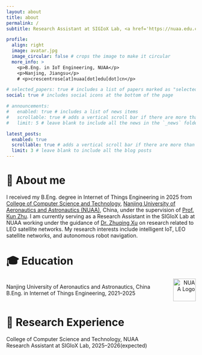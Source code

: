 ```yaml
---
layout: about
title: about
permalink: /
subtitle: Research Assistant at SIGIoX Lab, <a href='https://nuaa.edu.cn/'>NUAA</a>.

profile:
  align: right
  image: avatar.jpg
  image_circular: false # crops the image to make it circular
  more_info: >
    <p>B.Eng. in IoT Engineering, NUAA</p>
    <p>Nanjing, Jiangsu</p>
    # <p>crescentrose[at]nuaa[dot]edu[dot]cn</p>

# selected_papers: true # includes a list of papers marked as "selected={true}"
social: true # includes social icons at the bottom of the page

# announcements:
#   enabled: true # includes a list of news items
#   scrollable: true # adds a vertical scroll bar if there are more than 3 news items
#   limit: 5 # leave blank to include all the news in the `_news` folder

latest_posts:
  enabled: true
  scrollable: true # adds a vertical scroll bar if there are more than 3 new posts items
  limit: 3 # leave blank to include all the blog posts
---
```


# 👋 About me

I received my B.Eng. degree in Internet of Things Engineering in 2025 from <a href="https://cs.nuaa.edu.cn/">College of Computer Science and Technology</a>, <a href="https://nuaa.edu.cn/">Nanjing University of Aeronautics and Astronautics (NUAA)</a>, China, under the supervision of <a href="http://inet-nuaa.cn/kunzhu/">Prof. Kun Zhu</a>. I am currently serving as a Research Assistant in the SIGIoX Lab at NUAA working under the guidance of <a href="https://faculty.nuaa.edu.cn/xuzhuqing/zh_CN/index.htm">Dr. Zhuqing Xu</a> on research related to LEO satellite networks. My research interests include intelligent IoT, LEO satellite networks, and autonomous robot navigation.

# 🎓 Education

<div style="display: flex; align-items: center; justify-content: space-between;">
  <div style="text-align: left;">
    Nanjing University of Aeronautics and Astronautics, China <br>
    B.Eng. in Internet of Things Engineering, 2021–2025
  </div>
  <div style="text-align: right;">
    <img src="https://cresc3nt.github.io/assets/img/nuaa-logo.png" width="60" alt="NUAA Logo" />
  </div>
</div>

# 🔬 Research Experience

<p>
  College of Computer Science and Technology, NUAA<br>
  Research Assistant at SIGIoX Lab, 2025–2026(expected)
</p>
